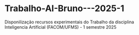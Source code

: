 # Trabalho-AI-Bruno---2025-1
Disponilização recursos experimentais do Trabalho da disciplina Inteligencia Artificial (FACOM/UFMS) - 1 semestre 2025
